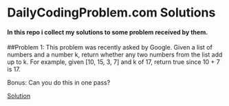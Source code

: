 # DailyCodingProblem.com Solutions
#### In this repo i collect my solutions to some problem received by them.

##Problem 1:
This problem was recently asked by Google.
Given a list of numbers and a number k, return whether any two numbers from the list add up to k.
For example, given [10, 15, 3, 7] and k of 17, return true since 10 + 7 is 17.

Bonus: Can you do this in one pass?

[Solution](https://github.com/GianAndreaSechi/DailyCodingProblemSolution/blob/main/1%20-%20Google/solution.py)
